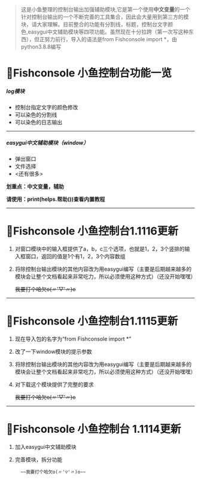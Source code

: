 > 这是小鱼整理的控制台输出加强辅助模块,它是第一个使用**中文变量**的一个针对控制台输出的一个不断完善的工具集合，因此会大量用到第三方的模块，请大家理解。目前整合的功能有分割线，标题，控制台文字颜色,easygui中文辅助模块等四项功能。虽然现在十分拉跨（第一次写这种东西），但正努力前行，导入的语法是from Fishconsole import *，由python3.8.8编写

# 🦈Fishconsole 小鱼控制台功能一览
##### log模块
- 控制台指定文字的颜色修改
- 可以染色的分割线
- 可以染色的日志输出

------------

##### easygui中文辅助模块（window）
- 弹出窗口
- 文件选择
- <还有很多>




**划重点：中文变量，辅助**

**请使用：print(helps.帮助())查看内置教程**

------------

# 🦈Fishconsole 小鱼控制台1.1116更新

1. 对窗口模块中的输入框提供了a，b，c三个选项，也就是1，2，3个竖排的输入框窗口，返回的值是1个有1，2，3个内容数组
   

2. 将除控制台输出模块的其他内容改为用easygui编写（主要是后期越来越多的模块会让整个文档看起来非常吃力，所以必须使用这种方式）（还没开始嘿嘿）
 
   
      ~~我要打个哈欠o(〃'▽'〃)o~~

------------

# 🦈Fishconsole 小鱼控制台1.1115更新
1. 现在导入包的名字为“from Fishconsole import *”
2. 改了一下window模块的提示参数
3. 将除控制台输出模块的其他内容改为用easygui编写（主要是后期越来越多的模块会让整个文档看起来非常吃力，所以必须使用这种方式）（还没开始嘿嘿）
4. 对下载这个模块提供了完整的要求 
   

      ~~我要打个哈欠o(〃'▽'〃)o~~

------------

# 🦈Fishconsole 小鱼控制台 1.1114更新
1. 加入easygui中文辅助模块
2. 完善模块，拆分功能

         ~~我要打个哈欠o(〃'▽'〃)o~~

